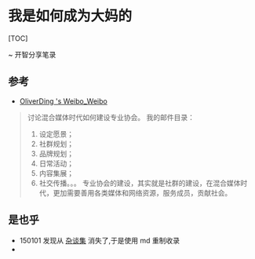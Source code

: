 # 我是如何成为大妈的

[TOC]

~ 开智分享笔录


## 


## 参考
- [OliverDing 's Weibo_Weibo](http://weibo.com/1667781677/C3uVTkC8C?type=comment)

> 讨论混合媒体时代如何建设专业协会。
> 我的邮件目录：
> 1. 设定愿景；
> 2. 社群规划；
> 3. 品牌规划；
> 4. 日常活动；
> 5. 内容集展；
> 6. 社交传播。。。
> 专业协会的建设，其实就是社群的建设，在混合媒体时代，更加需要善用各类媒体和网络资源，服务成员，贡献社会。 



## 是也乎

- 150101 发现从 [杂谈集](http://datavlab.org/cat/thoughts) 消失了,于是使用 md 重制收录
- 

